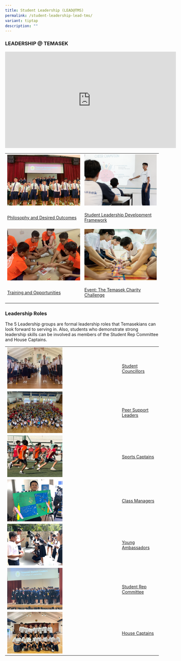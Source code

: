 ```yaml
---
title: Student Leadership (LEAD@TMS)
permalink: /student-leadership-lead-tms/
variant: tiptap
description: ""
---
```

<h3>LEADERSHIP @ TEMASEK</h3>
<div class="iframe-wrapper">
<iframe height="315" width="560" allowfullscreen="true" frameborder="0" src="https://www.youtube.com/embed/s3SH-8tZFTg"></iframe>
</div>
<table style="minWidth: 50px">
<colgroup>
<col>
<col>
</colgroup>
<tbody>
<tr>
<th rowspan="1" colspan="1">
<div class="isomer-image-wrapper">
<img style="width: 100%;" height="auto" width="100%" src="/images/philosophy%20and%20desired%20outcomes.png">
</div>
</th>
<th rowspan="1" colspan="1">
<div class="isomer-image-wrapper">
<img style="width: 100%;" height="auto" width="100%" src="/images/student%20leadership%20framework.png">
</div>
</th>
</tr>
<tr>
<td rowspan="1" colspan="1">
<p><a href="/student-leadership/philosophy-and-desired-outcomes/" rel="noopener noreferrer nofollow" target="_blank">Philosophy and Desired Outcomes</a>
</p>
</td>
<td rowspan="1" colspan="1">
<p><a href="/student-leadership/student-leadership-development-framework/" rel="noopener noreferrer nofollow" target="_blank">Student Leadership Development Framework</a>
</p>
</td>
</tr>
<tr>
<td rowspan="1" colspan="1">
<div class="isomer-image-wrapper">
<img style="width: 100%;" height="auto" width="100%" src="/images/training%20and%20opportunities.png">
</div>
</td>
<td rowspan="1" colspan="1">
<div class="isomer-image-wrapper">
<img style="width: 100%;" height="auto" width="100%" src="/images/temasek%20charity%20challenge.png">
</div>
</td>
</tr>
<tr>
<td rowspan="1" colspan="1">
<p><a href="/student-leadership/leadership-training-and-opportunities/" rel="noopener noreferrer nofollow" target="_blank">Training and Opportunities</a>
</p>
</td>
<td rowspan="1" colspan="1">
<p><a href="/student-leadership/event-the-temasek-charity-challenge/" rel="noopener noreferrer nofollow" target="_blank">Event: The Temasek Charity Challenge</a>
</p>
</td>
</tr>
</tbody>
</table>
<h3>Leadership Roles</h3>
<p>The 5 Leadership groups are formal leadership roles that Temasekians can
look forward to serving in. Also, students who demonstrate strong leadership
skills can be involved as members of the Student Rep Committee and House
Captains.</p>
<table style="minWidth: 50px">
<colgroup>
<col>
<col>
</colgroup>
<tbody>
<tr>
<td rowspan="1" colspan="1"><a class="isomer-image-wrapper" href="/student-leadership/student-councillors/"><img style="width: 50%;" height="auto" width="100%" alt="" src="/images/2024_Student_Councillors.png"></a>
</td>
<td rowspan="1" colspan="1">
<p><a href="/student-leadership/student-councillors/" rel="noopener nofollow" target="_blank">Student Councillors</a>
</p>
</td>
</tr>
<tr>
<td rowspan="1" colspan="1"><a class="isomer-image-wrapper" href="/student-leadership/peer-support-leaders/"><img style="width: 50%;" height="auto" width="100%" alt="" src="/images/2024_Peer_Suport_Leader.png"></a>
</td>
<td rowspan="1" colspan="1">
<p><a href="/student-leadership/peer-support-leaders/" rel="noopener noreferrer nofollow" target="_blank">Peer Support Leaders</a>
</p>
</td>
</tr>
<tr>
<td rowspan="1" colspan="1"><a class="isomer-image-wrapper" href="/student-leadership/sports-captains/"><img style="width: 50%;" height="auto" width="100%" alt="" src="/images/2024_Sports_Captain.png"></a>
</td>
<td rowspan="1" colspan="1">
<p><a href="/student-leadership/sports-captains/" rel="noopener noreferrer nofollow" target="_blank">Sports Captains</a>
</p>
</td>
</tr>
<tr>
<td rowspan="1" colspan="1"><a class="isomer-image-wrapper" href="/student-leadership/class-managers/"><img style="width: 50%;" height="auto" width="100%" alt="" src="/images/2024_Class_Managers.png"></a>
</td>
<td rowspan="1" colspan="1">
<p><a href="/student-leadership/class-managers/" rel="noopener noreferrer nofollow" target="_blank">Class Managers</a>
</p>
</td>
</tr>
<tr>
<td rowspan="1" colspan="1"><a class="isomer-image-wrapper" href="/student-leadership/young-ambassadors/"><img style="width: 50%;" height="auto" width="100%" alt="" src="/images/2024_Young_Ambassador.png"></a>
</td>
<td rowspan="1" colspan="1">
<p><a href="/student-leadership/young-ambassadors/" rel="noopener noreferrer nofollow" target="_blank">Young Ambassadors</a>
</p>
</td>
</tr>
<tr>
<td rowspan="1" colspan="1"><a class="isomer-image-wrapper" href="/student-leadership/student-representative-committee/"><img style="width: 50%;" height="auto" width="100%" alt="" src="/images/2024_SRC.png"></a>
</td>
<td rowspan="1" colspan="1">
<p><a href="/student-leadership/student-representative-committee/" rel="noopener noreferrer nofollow" target="_blank">Student Rep Committee</a>
</p>
</td>
</tr>
<tr>
<td rowspan="1" colspan="1"><a class="isomer-image-wrapper" href="/student-leadership/house-captains/"><img style="width: 50%;" height="auto" width="100%" alt="" src="/images/2024_House_Captains.jpg"></a>
</td>
<td rowspan="1" colspan="1">
<p><a href="/student-leadership/house-captains/" rel="noopener nofollow" target="_blank">House Captains</a>
</p>
</td>
</tr>
</tbody>
</table>
<p></p>
<p></p>